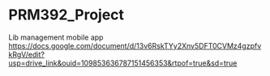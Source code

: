 # PRM392_Project
Lib management mobile app
https://docs.google.com/document/d/13v6RskTYy2Xnv5DFT0CVMz4gzpfvkRgV/edit?usp=drive_link&ouid=109853636787151456353&rtpof=true&sd=true
